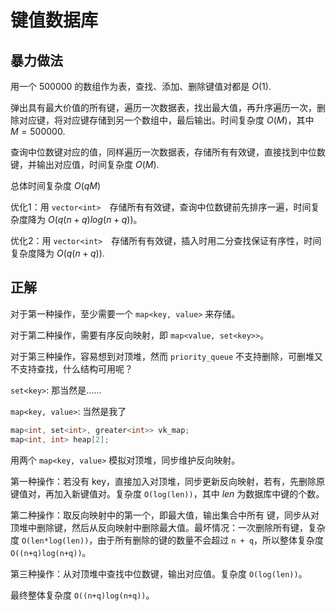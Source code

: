 # 键值数据库

## 暴力做法

用一个 $500000$ 的数组作为表，查找、添加、删除键值对都是 $O(1)$.

弹出具有最大价值的所有键，遍历一次数据表，找出最大值，再升序遍历一次，删除对应键，将对应键存储到另一个数组中，最后输出。时间复杂度 $O(M)$，其中 $M = 500000$.

查询中位数键对应的值，同样遍历一次数据表，存储所有有效键，直接找到中位数键，并输出对应值，时间复杂度 $O(M)$.

总体时间复杂度 $O(qM)$

优化1：用 `vector<int>`　存储所有有效键，查询中位数键前先排序一遍，时间复杂度降为 $O(q(n+q)log(n+q))$。

优化2：用 `vector<int>`　存储所有有效键，插入时用二分查找保证有序性，时间复杂度降为 $O(q(n+q))$.

## 正解

对于第一种操作，至少需要一个 `map<key, value>` 来存储。

对于第二种操作，需要有序反向映射，即 `map<value, set<key>>`。

对于第三种操作，容易想到对顶堆，然而 `priority_queue` 不支持删除，可删堆又不支持查找，什么结构可用呢？

`set<key>`: 那当然是……

`map<key, value>`: 当然是我了

```c++
map<int, set<int>, greater<int>> vk_map;
map<int, int> heap[2];
```

用两个 `map<key, value>` 模拟对顶堆，同步维护反向映射。

第一种操作：若没有 key，直接加入对顶堆，同步更新反向映射，若有，先删除原键值对，再加入新键值对。复杂度 `O(log(len))`，其中 $len$ 为数据库中键的个数。

第二种操作：取反向映射中的第一个，即最大值，输出集合中所有 键，同步从对顶堆中删除键，然后从反向映射中删除最大值。最坏情况：一次删除所有键，复杂度 `O(len*log(len))`，由于所有删除的键的数量不会超过 `n + q`，所以整体复杂度 `O((n+q)log(n+q))`。

第三种操作：从对顶堆中查找中位数键，输出对应值。复杂度 `O(log(len))`。

最终整体复杂度 `O((n+q)log(n+q))`。